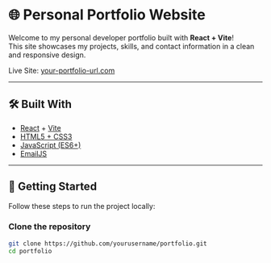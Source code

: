 # 🌐 Personal Portfolio Website

Welcome to my personal developer portfolio built with **React + Vite**!  
This site showcases my projects, skills, and contact information in a clean and responsive design.

Live Site: [your-portfolio-url.com](https://your-portfolio-url.com)

---

## 🛠️ Built With

- [React](https://reactjs.org/) + [Vite](https://vite.dev/)
- [HTML5 + CSS3](https://developer.mozilla.org/en-US/docs/Web/Guide/HTML/HTML5)
- [JavaScript (ES6+)](https://www.ecma-international.org/publications-and-standards/standards/ecma-262/)
- [EmailJS](https://www.emailjs.com/)

---

## 🚀 Getting Started

Follow these steps to run the project locally:

### Clone the repository

```bash
git clone https://github.com/yourusername/portfolio.git
cd portfolio
```
